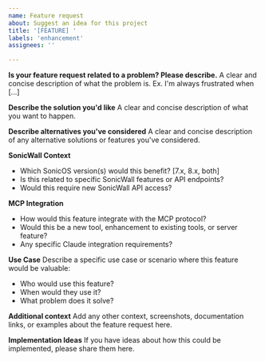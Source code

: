 ```yaml
---
name: Feature request
about: Suggest an idea for this project
title: '[FEATURE] '
labels: 'enhancement'
assignees: ''

---
```


**Is your feature request related to a problem? Please describe.**
A clear and concise description of what the problem is. Ex. I'm always frustrated when [...]

**Describe the solution you'd like**
A clear and concise description of what you want to happen.

**Describe alternatives you've considered**
A clear and concise description of any alternative solutions or features you've considered.

**SonicWall Context**
- Which SonicOS version(s) would this benefit? [7.x, 8.x, both]
- Is this related to specific SonicWall features or API endpoints?
- Would this require new SonicWall API access?

**MCP Integration**
- How would this feature integrate with the MCP protocol?
- Would this be a new tool, enhancement to existing tools, or server feature?
- Any specific Claude integration requirements?

**Use Case**
Describe a specific use case or scenario where this feature would be valuable:
- Who would use this feature?
- When would they use it?
- What problem does it solve?

**Additional context**
Add any other context, screenshots, documentation links, or examples about the feature request here.

**Implementation Ideas**
If you have ideas about how this could be implemented, please share them here.